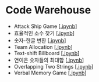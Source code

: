 # Code Warehouse

* Attack Ship Game [[.ipynb](https://nbviewer.jupyter.org/github/gritmind/review/blob/master/code/etc/code_warehouse/codes/attack_ship_game.ipynb)]
* 효율적인 소수 찾기 [[.ipynb](https://nbviewer.jupyter.org/github/gritmind/review/blob/master/code/etc/code_warehouse/codes/prime_calc.ipynb)]
* 숫자-한글 변환 [[.ipynb](https://nbviewer.jupyter.org/github/gritmind/review/blob/master/code/etc/code_warehouse/codes/transf_num_korean.ipynb)]
* Team Allocation [[.ipynb](https://nbviewer.jupyter.org/github/gritmind/review/blob/master/code/etc/code_warehouse/codes/team_allocation.ipynb)]
* Text-shift Billboard [[.ipynb](https://nbviewer.jupyter.org/github/gritmind/review/blob/master/code/etc/code_warehouse/codes/text_shift_billboard.ipynb)]
* 연이은 숫자들의 최대합 [[.ipynb](https://nbviewer.jupyter.org/github/gritmind/review/blob/master/code/etc/code_warehouse/codes/consecutive_max_sum.ipynb)]
* Overlapping Two Strings [[.ipynb](https://nbviewer.jupyter.org/github/gritmind/review/blob/master/code/etc/code_warehouse/codes/overlapping_strings.ipynb)]
* Verbal Memory Game [[.ipynb](https://nbviewer.jupyter.org/github/gritmind/review/blob/master/code/etc/code_warehouse/codes/verbal_memory_game.ipynb)]
